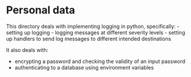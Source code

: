 # Personal data

This directory deals with implementing logging in python, specifically:
     - setting up logging
     - logging messages at different severity levels
     - setting up handlers to send log messages to different intended destinations

It also deals with:
   - encrypting a password and checking the validity of an input password
   - authenticating to a database using environment variables
